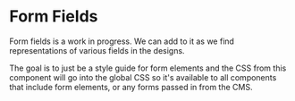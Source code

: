 <!-- This is the general documentation layout. Add or remove any sections as needed, but try to stay consistent across components. -->
# Form Fields

Form fields is a work in progress. We can add to it as we find representations of various fields in the designs.

The goal is to just be a style guide for form elements and the CSS from this component will go into the global CSS so it's available to all components that include form elements, or any forms passed in from the CMS.

